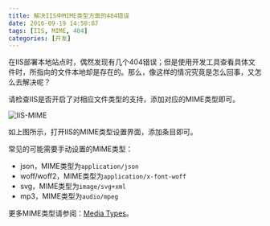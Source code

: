 ```yaml
---
title: 解决IIS中MIME类型方面的404错误
date: 2016-09-19 14:50:07
tags: [IIS, MIME, 404]
categories: [开发]
---
```



在IIS部署本地站点时，偶然发现有几个404错误；但是使用开发工具查看具体文件时，所指向的文件本地却是存在的。那么，像这样的情况究竟是怎么回事，又怎么去解决呢？

<!--more-->

请检查IIS是否开启了对相应文件类型的支持，添加对应的MIME类型即可。

![IIS-MIME]

如上图所示，打开IIS的MIME类型设置界面，添加条目即可。

常见的可能需要手动设置的MIME类型：

- json，MIME类型为`application/json`
- woff/woff2，MIME类型为`application/x-font-woff`
- svg，MIME类型为`image/svg+xml`
- mp3，MIME类型为`audio/mpeg`

更多MIME类型请参阅：[Media Types]。

[Media Types]: http://www.iana.org/assignments/media-types/media-types.xhtml
[IIS-MIME]: http://image18.poco.cn/mypoco/myphoto/20160919/13/5599735820160919133814077.png
